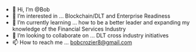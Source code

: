 - 👋 Hi, I’m @Bob
- 👀 I’m interested in ... Blockchain/DLT and Enterprise Readiness
- 🌱 I’m currently learning ... how to be a better leader and expanding my knowledge of the Financial Services Industry
- 💞️ I’m looking to collaborate on ... DLT cross industry initiatives
- 📫 How to reach me ... bobcrozier8@gmail.com

<!---
Boaby/Boaby is a ✨ special ✨ repository because its `README.md` (this file) appears on your GitHub profile.
You can click the Preview link to take a look at your changes.
--->
